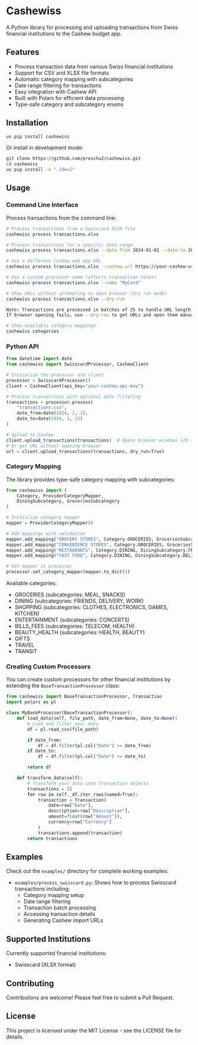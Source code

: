 # Cashewiss

A Python library for processing and uploading transactions from Swiss financial institutions to the Cashew budget app.

## Features

- Process transaction data from various Swiss financial institutions
- Support for CSV and XLSX file formats
- Automatic category mapping with subcategories
- Date range filtering for transactions
- Easy integration with Cashew API
- Built with Polars for efficient data processing
- Type-safe category and subcategory enums

## Installation

```bash
uv pip install cashewiss
```

Or install in development mode:

```bash
git clone https://github.com/proschu2/cashewiss.git
cd cashewiss
uv pip install -e ".[dev]"
```

## Usage

### Command Line Interface

Process transactions from the command line:

```bash
# Process transactions from a Swisscard XLSX file
cashewiss process transactions.xlsx

# Process transactions for a specific date range
cashewiss process transactions.xlsx --date-from 2024-01-01 --date-to 2024-03-23

# Use a different Cashew web app URL
cashewiss process transactions.xlsx --cashew-url https://your-cashew-url.com

# Use a custom processor name (affects transaction notes)
cashewiss process transactions.xlsx --name "MyCard"

# Show URLs without attempting to open browser (dry run mode)
cashewiss process transactions.xlsx --dry-run

Note: Transactions are processed in batches of 25 to handle URL length limits.
If browser opening fails, use --dry-run to get URLs and open them manually.

# Show available category mappings
cashewiss categories
```

### Python API

```python
from datetime import date
from cashewiss import SwisscardProcessor, CashewClient

# Initialize the processor and client
processor = SwisscardProcessor()
client = CashewClient(api_key="your-cashew-api-key")

# Process transactions with optional date filtering
transactions = processor.process(
    "transactions.csv",
    date_from=date(2024, 1, 1),
    date_to=date(2024, 3, 23)
)

# Upload to Cashew
client.upload_transactions(transactions)  # Opens browser windows (25 transactions per batch)
# Or get URL without opening browser
url = client.upload_transactions(transactions, dry_run=True)
```

### Category Mapping

The library provides type-safe category mapping with subcategories:

```python
from cashewiss import (
    Category, ProviderCategoryMapper,
    DiningSubcategory, GroceriesSubcategory
)

# Initialize category mapper
mapper = ProviderCategoryMapper()

# Add mappings with validation
mapper.add_mapping("GROCERY STORES", Category.GROCERIES, GroceriesSubcategory.MEAL)
mapper.add_mapping("CONVENIENCE STORES", Category.GROCERIES, GroceriesSubcategory.SNACKS)
mapper.add_mapping("RESTAURANTS", Category.DINING, DiningSubcategory.FRIENDS)
mapper.add_mapping("FAST FOOD", Category.DINING, DiningSubcategory.DELIVERY)

# Set mapper in processor
processor.set_category_mapper(mapper.to_dict())
```

Available categories:
- GROCERIES (subcategories: MEAL, SNACKS)
- DINING (subcategories: FRIENDS, DELIVERY, WORK)
- SHOPPING (subcategories: CLOTHES, ELECTRONICS, GAMES, KITCHEN)
- ENTERTAINMENT (subcategories: CONCERTS)
- BILLS_FEES (subcategories: TELECOM, HEALTH)
- BEAUTY_HEALTH (subcategories: HEALTH, BEAUTY)
- GIFTS
- TRAVEL
- TRANSIT

### Creating Custom Processors

You can create custom processors for other financial institutions by extending the `BaseTransactionProcessor` class:

```python
from cashewiss import BaseTransactionProcessor, Transaction
import polars as pl

class MyBankProcessor(BaseTransactionProcessor):
    def load_data(self, file_path, date_from=None, date_to=None):
        # Load and filter your data
        df = pl.read_csv(file_path)

        if date_from:
            df = df.filter(pl.col("Date") >= date_from)
        if date_to:
            df = df.filter(pl.col("Date") <= date_to)

        return df

    def transform_data(self):
        # Transform your data into Transaction objects
        transactions = []
        for row in self._df.iter_rows(named=True):
            transaction = Transaction(
                date=row["Date"],
                description=row["Description"],
                amount=float(row["Amount"]),
                currency=row["Currency"]
            )
            transactions.append(transaction)
        return transactions
```

## Examples

Check out the `examples/` directory for complete working examples:

- `examples/process_swisscard.py`: Shows how to process Swisscard transactions including:
  - Category mapping setup
  - Date range filtering
  - Transaction batch processing
  - Accessing transaction details
  - Generating Cashew import URLs

## Supported Institutions

Currently supported financial institutions:

- Swisscard (XLSX format)

## Contributing

Contributions are welcome! Please feel free to submit a Pull Request.

## License

This project is licensed under the MIT License - see the LICENSE file for details.
